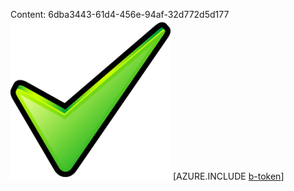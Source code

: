 Content: 6dba3443-61d4-456e-94af-32d772d5d177![image](6560a4a6-bf06-4470-8a62-2d9d053c3d63.png)
[AZURE.INCLUDE [b-token](e57b37cd-f091-48d9-a37b-72dd164f9aba.md)]
